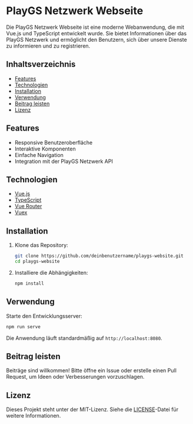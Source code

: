 # PlayGS Netzwerk Webseite

Die PlayGS Netzwerk Webseite ist eine moderne Webanwendung, die mit Vue.js und TypeScript entwickelt wurde. Sie bietet Informationen über das PlayGS Netzwerk und ermöglicht den Benutzern, sich über unsere Dienste zu informieren und zu registrieren.

## Inhaltsverzeichnis

- [Features](#features)
- [Technologien](#technologien)
- [Installation](#installation)
- [Verwendung](#verwendung)
- [Beitrag leisten](#beitrag-leisten)
- [Lizenz](#lizenz)

## Features

- Responsive Benutzeroberfläche
- Interaktive Komponenten
- Einfache Navigation
- Integration mit der PlayGS Netzwerk API

## Technologien

- [Vue.js](https://vuejs.org/)
- [TypeScript](https://www.typescriptlang.org/)
- [Vue Router](https://router.vuejs.org/)
- [Vuex](https://vuex.vuejs.org/)

## Installation

1. Klone das Repository:

   ```bash
   git clone https://github.com/deinbenutzername/playgs-website.git
   cd playgs-website
   ```

2. Installiere die Abhängigkeiten:

   ```bash
   npm install
   ```

## Verwendung

Starte den Entwicklungsserver:

```bash
npm run serve
```

Die Anwendung läuft standardmäßig auf `http://localhost:8080`.

## Beitrag leisten

Beiträge sind willkommen! Bitte öffne ein Issue oder erstelle einen Pull Request, um Ideen oder Verbesserungen vorzuschlagen.

## Lizenz

Dieses Projekt steht unter der MIT-Lizenz. Siehe die [LICENSE](LICENSE)-Datei für weitere Informationen.